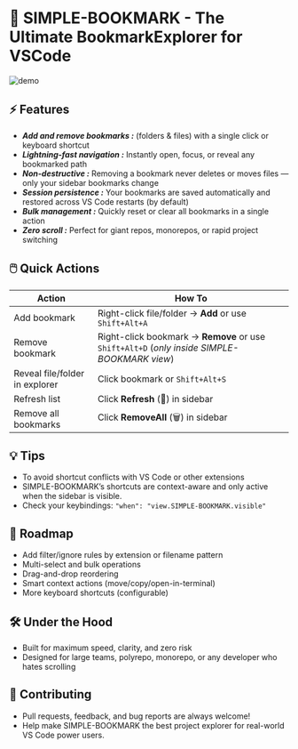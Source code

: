 # 🚀 SIMPLE-BOOKMARK - The Ultimate BookmarkExplorer for VSCode

![demo](logo_demonstration.gif)

## ⚡️ Features

- ***Add and remove bookmarks  :*** (folders & files) with a single click or keyboard shortcut
- ***Lightning-fast navigation  :*** Instantly open, focus, or reveal any bookmarked path
- ***Non-destructive  :*** Removing a bookmark never deletes or moves files — only your sidebar bookmarks change
- ***Session persistence  :*** Your bookmarks are saved automatically and restored across VS Code restarts (by default)
- ***Bulk management  :*** Quickly reset or clear all bookmarks in a single action
- ***Zero scroll  :*** Perfect for giant repos, monorepos, or rapid project switching

## 🖱️ Quick Actions

| Action                        | How To                                 |
|-------------------------------|----------------------------------------|
| Add bookmark                  | Right-click file/folder → **Add** or use `Shift+Alt+A` |
| Remove bookmark               | Right-click bookmark → **Remove** or use `Shift+Alt+D` (*only inside SIMPLE-BOOKMARK view*) |
| Reveal file/folder in explorer| Click bookmark or `Shift+Alt+S`        |
| Refresh list                  | Click **Refresh** (🔄) in sidebar      |
| Remove all bookmarks          | Click **RemoveAll** (🗑️) in sidebar   |

## 💡 Tips

- To avoid shortcut conflicts with VS Code or other extensions
- SIMPLE-BOOKMARK’s shortcuts are context-aware and only active when the sidebar is visible.
- Check your keybindings: `"when": "view.SIMPLE-BOOKMARK.visible"`

## 🚧 Roadmap

- Add filter/ignore rules by extension or filename pattern
- Multi-select and bulk operations
- Drag-and-drop reordering
- Smart context actions (move/copy/open-in-terminal)
- More keyboard shortcuts (configurable)

## 🛠️ Under the Hood

- Built for maximum speed, clarity, and zero risk
- Designed for large teams, polyrepo, monorepo, or any developer who hates scrolling

## 📢 Contributing

- Pull requests, feedback, and bug reports are always welcome!
- Help make SIMPLE-BOOKMARK the best project explorer for real-world VS Code power users.
